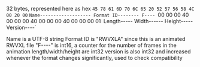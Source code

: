 32 bytes, represented here as hex
`45 78 61 6D 70 6C 65 20 52 57 56 58 4C 00 20 00`
`Name------------------- Format ID-------- F----
`00 00 00 40 00 00 00 40 00 00 00 40 00 00 00 01`
`Length----- Width------ Height----- Version----` 

Name is a UTF-8 string
Format ID is "RWVXLA" since this is an animated RWVXL file
"F----" is int16, a counter for the number of frames in the animation
length/width/height are int32
version is also int32 and increased whenever the format changes significantly, used to check compatibility